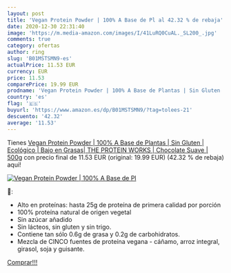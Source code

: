 ```yaml
---
layout: post
title: 'Vegan Protein Powder | 100% A Base de Pl al 42.32 % de rebaja'
date: 2020-12-30 22:31:40
image: 'https://m.media-amazon.com/images/I/41LuRQ0CuAL._SL200_.jpg'
comments: true
category: ofertas
author: ring
slug: 'B01MSTSMN9-es'
actualPrice: 11.53 EUR
currency: EUR
price: 11.53
comparePrice: 19.99 EUR
prodname: 'Vegan Protein Powder | 100% A Base de Plantas | Sin Gluten | Ecológico | Bajo en Grasas| THE PROTEIN WORKS | Chocolate Suave | 500g'
country: 'es'
flag: '🇪🇸'
buyurl: 'https://www.amazon.es/dp/B01MSTSMN9/?tag=tolees-21'
descuento: '42.32'
average: '11.53'
---
```


Tienes [Vegan Protein Powder | 100% A Base de Plantas | Sin Gluten | Ecológico | Bajo en Grasas| THE PROTEIN WORKS | Chocolate Suave | 500g](https://www.amazon.es/dp/B01MSTSMN9/?tag=tolees-21) con precio final de  11.53 EUR (original: 19.99 EUR) (42.32 %  de rebaja) aqui!

[![Vegan Protein Powder | 100% A Base de Pl](https://m.media-amazon.com/images/I/41LuRQ0CuAL._SL200_.jpg)](https://www.amazon.es/dp/B01MSTSMN9/?tag=tolees-21)

🔎:

- Alto en proteínas: hasta 25g de proteína de primera calidad por porción
- 100% proteína natural de origen vegetal
- Sin azúcar añadido
- Sin lácteos, sin gluten y sin trigo.
- Contiene tan sólo 0.6g de grasa y 0.2g de carbohidratos.
- Mezcla de CINCO fuentes de proteína vegana - cáñamo, arroz integral, girasol, soja y guisante.

[Comprar!!!](https://www.amazon.es/dp/B01MSTSMN9/?tag=tolees-21)
